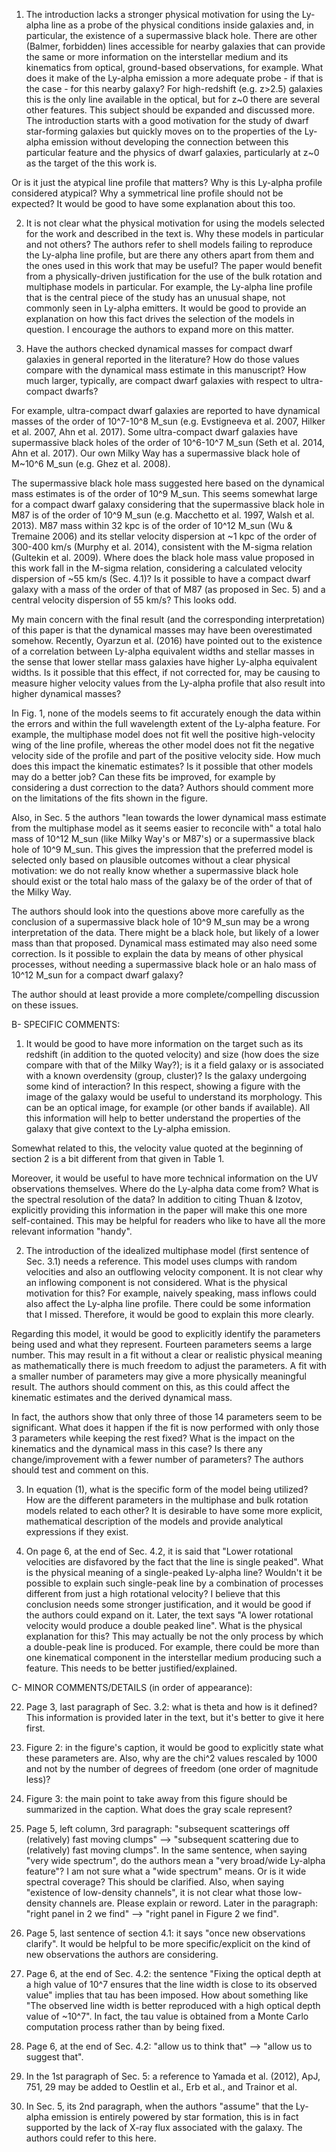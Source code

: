 1) The introduction lacks a stronger physical motivation for using the
Ly-alpha line as a probe of the physical conditions inside galaxies
and, in particular, the existence of a supermassive black hole. There
are other (Balmer, forbidden) lines accessible for nearby galaxies
that can provide the same or more information on the interstellar
medium and its kinematics from optical, ground-based observations, for
example. What does it make of the Ly-alpha emission a more adequate
probe - if that is the case - for this nearby galaxy? For
high-redshift (e.g. z>2.5) galaxies this is the only line available in
the optical, but for z~0 there are several other features. This
subject should be expanded and discussed more. The introduction starts
with a good motivation for the study of dwarf star-forming galaxies
but quickly moves on to the properties of the Ly-alpha emission
without developing the connection between this particular feature and
the physics of dwarf galaxies, particularly at z~0 as the target of
the this work is.

Or is it just the atypical line profile that matters? Why is this
Ly-alpha profile considered atypical? Why a symmetrical line profile
should not be expected? It would be good to have some explanation
about this too.

2) It is not clear what the physical motivation for using the models
selected for the work and described in the text is. Why these models
in particular and not others? The authors refer to shell models
failing to reproduce the Ly-alpha line profile, but are there any
others apart from them and the ones used in this work that may be
useful?  The paper would benefit from a physically-driven
justification for the use of the bulk rotation and multiphase models
in particular.  For example, the Ly-alpha line profile that is the
central piece of the study has an unusual shape, not commonly seen in
Ly-alpha emitters. It would be good to provide an explanation on how
this fact drives the selection of the models in question. I encourage
the authors to expand more on this matter.

3) Have the authors checked dynamical masses for compact dwarf
galaxies in general reported in the literature? How do those values
compare with the dynamical mass estimate in this manuscript? How much
larger, typically, are compact dwarf galaxies with respect to
ultra-compact dwarfs?

For example, ultra-compact dwarf galaxies are reported to have
dynamical masses of the order of 10^7-10^8 M_sun (e.g. Evstigneeva et
al. 2007, Hilker et al. 2007, Ahn et al. 2017). Some ultra-compact
dwarf galaxies have supermassive black holes of the order of 10^6-10^7
M_sun (Seth et al. 2014, Ahn et al. 2017). Our own Milky Way has a
supermassive black hole of M~10^6 M_sun (e.g. Ghez et al. 2008).

The supermassive black hole mass suggested here based on the dynamical
mass estimates is of the order of 10^9 M_sun. This seems somewhat
large for a compact dwarf galaxy considering that the supermassive
black hole in M87 is of the order of 10^9 M_sun (e.g. Macchetto et
al. 1997, Walsh et al. 2013). M87 mass within 32 kpc is of the order
of 10^12 M_sun (Wu & Tremaine 2006) and its stellar velocity
dispersion at ~1 kpc of the order of 300-400 km/s (Murphy et
al. 2014), consistent with the M-sigma relation (Gultekin et
al. 2009). Where does the black hole mass value proposed in this work
fall in the M-sigma relation, considering a calculated velocity
dispersion of ~55 km/s (Sec. 4.1)?  Is it possible to have a compact
dwarf galaxy with a mass of the order of that of M87 (as proposed in
Sec. 5) and a central velocity dispersion of 55 km/s? This looks odd.

My main concern with the final result (and the corresponding
interpretation) of this paper is that the dynamical masses may have
been overestimated somehow. Recently, Oyarzun et al. (2016) have
pointed out to the existence of a correlation between Ly-alpha
equivalent widths and stellar masses in the sense that lower stellar
mass galaxies have higher Ly-alpha equivalent widths. Is it possible
that this effect, if not corrected for, may be causing to measure
higher velocity values from the Ly-alpha profile that also result into
higher dynamical masses?

In Fig. 1, none of the models seems to fit accurately enough the data
within the errors and within the full wavelength extent of the
Ly-alpha feature. For example, the multiphase model does not fit well
the positive high-velocity wing of the line profile, whereas the other
model does not fit the negative velocity side of the profile and part
of the positive velocity side. How much does this impact the kinematic
estimates? Is it possible that other models may do a better job? Can
these fits be improved, for example by considering a dust correction
to the data?  Authors should comment more on the limitations of the
fits shown in the figure.

Also, in Sec. 5 the authors "lean towards the lower dynamical mass
estimate from the multiphase model as it seems easier to reconcile
with" a total halo mass of 10^12 M_sun (like Milky Way's or M87's) or
a supermassive black hole of 10^9 M_sun. This gives the impression
that the preferred model is selected only based on plausible outcomes
without a clear physical motivation: we do not really know whether a
supermassive black hole should exist or the total halo mass of the
galaxy be of the order of that of the Milky Way.

The authors should look into the questions above more carefully as the
conclusion of a supermassive black hole of 10^9 M_sun may be a wrong
interpretation of the data. There might be a black hole, but likely of
a lower mass than that proposed. Dynamical mass estimated may also
need some correction. Is it possible to explain the data by means of
other physical processes, without needing a supermassive black hole or
an halo mass of 10^12 M_sun for a compact dwarf galaxy?

The author should at least provide a more complete/compelling
discussion on these issues.

B- SPECIFIC COMMENTS:

1) It would be good to have more information on the target such as its
redshift (in addition to the quoted velocity) and size (how does the
size compare with that of the Milky Way?); is it a field galaxy or is
associated with a known overdensity (group, cluster)? Is the galaxy
undergoing some kind of interaction? In this respect, showing a figure
with the image of the galaxy would be useful to understand its
morphology. This can be an optical image, for example (or other bands
if available). All this information will help to better understand the
properties of the galaxy that give context to the Ly-alpha emission.

Somewhat related to this, the velocity value quoted at the beginning
of section 2 is a bit different from that given in Table 1.

Moreover, it would be useful to have more technical information on the
UV observations themselves. Where do the Ly-alpha data come from?
What is the spectral resolution of the data? In addition to citing
Thuan & Izotov, explicitly providing this information in the paper
will make this one more self-contained. This may be helpful for
readers who like to have all the more relevant information "handy".

2) The introduction of the idealized multiphase model (first sentence
of Sec. 3.1) needs a reference. This model uses clumps with random
velocities and also an outflowing velocity component. It is not clear
why an inflowing component is not considered. What is the physical
motivation for this? For example, naively speaking, mass inflows could
also affect the Ly-alpha line profile. There could be some information
that I missed. Therefore, it would be good to explain this more
clearly.

Regarding this model, it would be good to explicitly identify the
parameters being used and what they represent. Fourteen parameters
seems a large number. This may result in a fit without a clear or
realistic physical meaning as mathematically there is much freedom to
adjust the parameters. A fit with a smaller number of parameters may
give a more physically meaningful result. The authors should comment
on this, as this could affect the kinematic estimates and the derived
dynamical mass.

In fact, the authors show that only three of those 14 parameters seem
to be significant. What does it happen if the fit is now performed
with only those 3 parameters while keeping the rest fixed? What is the
impact on the kinematics and the dynamical mass in this case? Is there
any change/improvement with a fewer number of parameters? The authors
should test and comment on this.

3) In equation (1), what is the specific form of the model being
utilized? How are the different parameters in the multiphase and bulk
rotation models related to each other? It is desirable to have some
more explicit, mathematical description of the models and provide
analytical expressions if they exist.

4) On page 6, at the end of Sec. 4.2, it is said that "Lower
rotational velocities are disfavored by the fact that the line is
single peaked". What is the physical meaning of a single-peaked
Ly-alpha line? Wouldn't it be possible to explain such single-peak
line by a combination of processes different from just a high
rotational velocity? I believe that this conclusion needs some
stronger justification, and it would be good if the authors could
expand on it. Later, the text says "A lower rotational velocity would
produce a double peaked line". What is the physical explanation for
this? This may actually be not the only process by which a double-peak
line is produced. For example, there could be more than one
kinematical component in the interstellar medium producing such a
feature.  This needs to be better justified/explained.

C- MINOR COMMENTS/DETAILS (in order of appearance):


22) Page 3, last paragraph of Sec. 3.2: what is theta and how is it
defined? This information is provided later in the text, but it's
better to give it here first.

23) Figure 2: in the figure's caption, it would be good to explicitly
state what these parameters are. Also, why are the chi^2 values
rescaled by 1000 and not by the number of degrees of freedom (one
order of magnitude less)?

24) Figure 3: the main point to take away from this figure should be
summarized in the caption. What does the gray scale represent?

25) Page 5, left column, 3rd paragraph: "subsequent scatterings off
(relatively) fast moving clumps" --> "subsequent scattering due to
(relatively) fast moving clumps". In the same sentence, when saying
"very wide spectrum", do the authors mean a "very broad/wide Ly-alpha
feature"? I am not sure what a "wide spectrum" means. Or is it wide
spectral coverage? This should be clarified. Also, when saying
"existence of low-density channels", it is not clear what those
low-density channels are. Please explain or reword. Later in the
paragraph: "right panel in 2 we find" --> "right panel in Figure 2 we
find".

26) Page 5, last sentence of section 4.1: it says "once new
observations clarify". It would be helpful to be more specific/explicit
on the kind of new observations the authors are considering.

27) Page 6, at the end of Sec. 4.2: the sentence "Fixing the optical
depth at a high value of 10^7 ensures that the line width is close to
its observed value" implies that tau has been imposed. How about
something like "The observed line width is better reproduced with a
high optical depth value of ~10^7". In fact, the tau value is obtained
from a Monte Carlo computation process rather than by being fixed.

28) Page 6, at the end of Sec. 4.2: "allow us to think that" -->
"allow us to suggest that".

29) In the 1st paragraph of Sec. 5: a reference to Yamada et
al. (2012), ApJ, 751, 29 may be added to Oestlin et al., Erb et al.,
and Trainor et al.

30) In Sec. 5, its 2nd paragraph, when the authors "assume" that the
Ly-alpha emission is entirely powered by star formation, this is in
fact supported by the lack of X-ray flux associated with the
galaxy. The authors could refer to this here.
